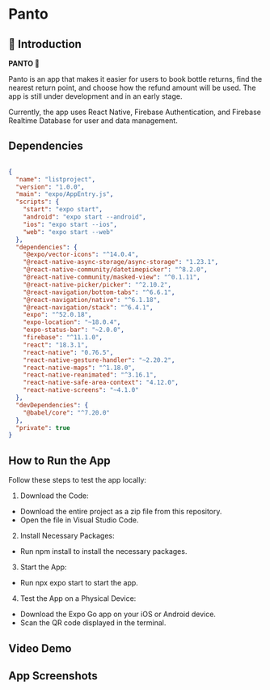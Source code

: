 # Panto

## 📖 Introduction
**PANTO 📱**

Panto is an app that makes it easier for users to book bottle returns, find the nearest return point, and choose how the refund amount will be used. The app is still under development and in an early stage.

Currently, the app uses React Native, Firebase Authentication, and Firebase Realtime Database for user and data management.

## Dependencies

```json

{
  "name": "listproject",
  "version": "1.0.0",
  "main": "expo/AppEntry.js",
  "scripts": {
    "start": "expo start",
    "android": "expo start --android",
    "ios": "expo start --ios",
    "web": "expo start --web"
  },
  "dependencies": {
    "@expo/vector-icons": "^14.0.4",
    "@react-native-async-storage/async-storage": "1.23.1",
    "@react-native-community/datetimepicker": "^8.2.0",
    "@react-native-community/masked-view": "^0.1.11",
    "@react-native-picker/picker": "^2.10.2",
    "@react-navigation/bottom-tabs": "^6.6.1",
    "@react-navigation/native": "^6.1.18",
    "@react-navigation/stack": "^6.4.1",
    "expo": "^52.0.18",
    "expo-location": "~18.0.4",
    "expo-status-bar": "~2.0.0",
    "firebase": "^11.1.0",
    "react": "18.3.1",
    "react-native": "0.76.5",
    "react-native-gesture-handler": "~2.20.2",
    "react-native-maps": "^1.18.0",
    "react-native-reanimated": "^3.16.1",
    "react-native-safe-area-context": "4.12.0",
    "react-native-screens": "~4.1.0"
  },
  "devDependencies": {
    "@babel/core": "^7.20.0"
  },
  "private": true
}


```

## How to Run the App
Follow these steps to test the app locally:

1. Download the Code:
- Download the entire project as a zip file from this repository.
- Open the file in Visual Studio Code.

2. Install Necessary Packages:
- Run npm install to install the necessary packages.

3. Start the App:
- Run npx expo start to start the app.

4. Test the App on a Physical Device:

- Download the Expo Go app on your iOS or Android device.
- Scan the QR code displayed in the terminal.

## Video Demo
## App Screenshots

